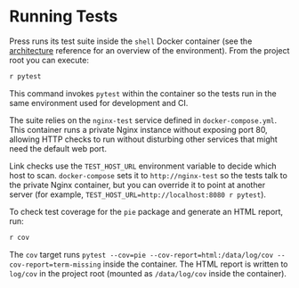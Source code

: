 # Running Tests

Press runs its test suite inside the `shell` Docker container (see the
[architecture](../reference/architecture.md) reference for an overview of the
environment). From the project root you can execute:

```bash
r pytest
```

This command invokes `pytest` within the container so the tests run in the same
environment used for development and CI.

The suite relies on the `nginx-test` service defined in `docker-compose.yml`.
This container runs a private Nginx instance without exposing port 80, allowing
HTTP checks to run without disturbing other services that might need the default
web port.

Link checks use the `TEST_HOST_URL` environment variable to decide which host to
scan. `docker-compose` sets it to `http://nginx-test` so the tests talk to the
private Nginx container, but you can override it to point at another server
(for example, `TEST_HOST_URL=http://localhost:8080 r pytest`).

To check test coverage for the `pie` package and generate an HTML report, run:

```bash
r cov
```

The `cov` target runs `pytest --cov=pie --cov-report=html:/data/log/cov --cov-report=term-missing` inside the container. The
HTML report is written to `log/cov` in the project root (mounted as `/data/log/cov` inside the container).
